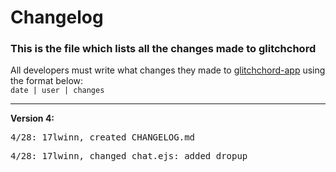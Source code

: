 # Changelog
### This is the file which lists all the changes made to glitchchord
All developers must write what changes they made to [glitchchord-app](https://glitchchord-app.glitch.me) using the format below:
<br>
<code>date | user | changes</code>

__________________________________

**Version 4:**
<pre>4/28: 17lwinn, created CHANGELOG.md</pre>
<pre>4/28: 17lwinn, changed chat.ejs: added dropup</pre>

